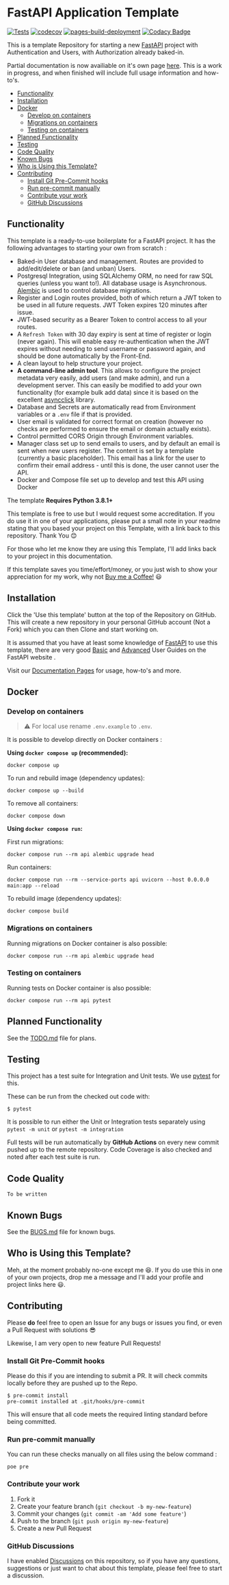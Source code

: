 # FastAPI Application Template <!-- omit in toc -->

[![Tests](https://github.com/seapagan/fastapi-template/actions/workflows/tests.yml/badge.svg)](https://github.com/seapagan/fastapi-template/actions/workflows/tests.yml)
[![codecov](https://codecov.io/gh/seapagan/fastapi-template/branch/main/graph/badge.svg?token=IORAMTCT0X)](https://codecov.io/gh/seapagan/fastapi-template)
[![pages-build-deployment](https://github.com/seapagan/fastapi-template/actions/workflows/pages/pages-build-deployment/badge.svg)](https://github.com/seapagan/fastapi-template/actions/workflows/pages/pages-build-deployment)
[![Codacy Badge](https://app.codacy.com/project/badge/Grade/82085ec100b64e73bea63b5942371e94)](https://app.codacy.com/gh/seapagan/fastapi-template/dashboard?utm_source=gh&utm_medium=referral&utm_content=&utm_campaign=Badge_grade)

This is a template Repository for starting a new
[FastAPI](https://fastapi.tiangolo.com/) project with Authentication and Users,
with Authorization already baked-in.

<!-- Full documentation is now availiable on it's own page [here][doc]. Please visit
this for full usage information, how-to's and more. -->
Partial documentation is now availiable on it's own page [here][doc]. This is a
work in progress, and when finished will include full usage information and
how-to's.

- [Functionality](#functionality)
- [Installation](#installation)
- [Docker](#docker)
  - [Develop on containers](#develop-on-containers)
  - [Migrations on containers](#migrations-on-containers)
  - [Testing on containers](#testing-on-containers)
- [Planned Functionality](#planned-functionality)
- [Testing](#testing)
- [Code Quality](#code-quality)
- [Known Bugs](#known-bugs)
- [Who is Using this Template?](#who-is-using-this-template)
- [Contributing](#contributing)
  - [Install Git Pre-Commit hooks](#install-git-pre-commit-hooks)
  - [Run pre-commit manually](#run-pre-commit-manually)
  - [Contribute your work](#contribute-your-work)
  - [GitHub Discussions](#github-discussions)

## Functionality

This template is a ready-to-use boilerplate for a FastAPI project. It has the
following advantages to starting your own from scratch :

- Baked-in User database and management. Routes are provided to add/edit/delete
  or ban (and unban) Users.
- Postgresql Integration, using SQLAlchemy ORM, no need for raw SQL queries
  (unless you want to!). All database usage is Asynchronous.
  [Alembic](https://github.com/sqlalchemy/alembic) is used to control database
  migrations.
- Register and Login routes provided, both of which return a JWT token to be
  used in all future requests. JWT Token expires 120 minutes after issue.
- JWT-based security as a Bearer Token to control access to all your routes.
- A `Refresh Token` with 30 day expiry is sent at time of register or login
  (never again). This will enable easy re-authentication when the JWT expires
  without needing to send username or password again, and should be done
  automatically by the Front-End.
- A clean layout to help structure your project.
- **A command-line admin tool**. This allows to configure the project metadata
  very easily, add users (and make admin), and run a development server. This
  can easily be modified to add your own functionality (for example bulk add
  data) since it is based on the excellent
  [asyncclick](https://github.com/python-trio/asyncclick) library.
- Database and Secrets are automatically read from Environment variables or a
  `.env` file if that is provided.
- User email is validated for correct format on creation (however no checks are
  performed to ensure the email or domain actually exists).
- Control permitted CORS Origin through Environment variables.
- Manager class set up to send emails to users, and by default an email is sent
  when new users register. The content is set by a template (currently a
  basic placeholder). This email has a link for the user to confirm their email
  address - until this is done, the user cannot user the API.
- Docker and Compose file set up to develop and test this API using Docker

The template **Requires Python 3.8.1+**

This template is free to use but I would request some accreditation. If you do
use it in one of your applications, please put a small note in your readme
stating that you based your project on this Template, with a link back to this
repository. Thank You 😊

For those who let me know they are using this Template, I'll add links back to
your project in this documentation.

If this template saves you time/effort/money, or you just wish to show your
appreciation for my work, why not [Buy me a
Coffee!](https://www.buymeacoffee.com/seapagan) 😃

## Installation

Click the 'Use this template' button at the top of the Repository on GitHub.
This will create a new repository in your personal GitHub account (Not a Fork)
which you can then Clone and start working on.

It is assumed that you have at least some knowledge of
[FastAPI](https://fastapi.tiangolo.com/) to use this template, there are very
good [Basic](https://fastapi.tiangolo.com/tutorial/) and
[Advanced](https://fastapi.tiangolo.com/advanced/) User Guides on the FastAPI
website .

Visit our [Documentation Pages][doc] for usage, how-to's and more.

## Docker

### Develop on containers

> :warning: For local use rename `.env.example` to `.env`.

It is possible to develop directly on Docker containers :

**Using `docker compose up` (recommended):**

```console
docker compose up
```

To run and rebuild image (dependency updates):

```console
docker compose up --build
```

To remove all containers:

```console
docker compose down
```

**Using `docker compose run`:**

First run migrations:

```console
docker compose run --rm api alembic upgrade head
```

Run containers:

```console
docker compose run --rm --service-ports api uvicorn --host 0.0.0.0 main:app --reload
```

To rebuild image (dependency updates):

```console
docker compose build
```

### Migrations on containers

Running migrations on Docker container is also possible:

```console
docker compose run --rm api alembic upgrade head
```

### Testing on containers

Running tests on Docker container is also possible:

```console
docker compose run --rm api pytest
```

## Planned Functionality

See the [TODO.md](TODO.md) file for plans.

## Testing

This project has a test suite for Integration and Unit tests. We use
[pytest](https://docs.pytest.org) for this.

These can be run from the checked out code with:

```console
$ pytest
```

It is possible to run either the Unit or Integration tests separately using
`pytest -m unit` or `pytest -m integration`

Full tests will be run automatically by **GitHub Actions** on every new commit
pushed up to the remote repository. Code Coverage is also checked and noted
after each test suite is run.

## Code Quality

`To be written`

## Known Bugs

See the [BUGS.md](BUGS.md) file for known bugs.

## Who is Using this Template?

Meh, at the moment probably no-one except me 😆. If you do use this in one of
your own projects, drop me a message and I'll add your profile and project links
here 😃.

## Contributing

Please **do** feel free to open an Issue for any bugs or issues you find, or
even a Pull Request with solutions 😎

Likewise, I am very open to new feature Pull Requests!

### Install Git Pre-Commit hooks

Please do this if you are intending to submit a PR. It will check commits
locally before they are pushed up to the Repo.

```console
$ pre-commit install
pre-commit installed at .git/hooks/pre-commit
```

This will ensure that all code meets the required linting standard before being
committed.

### Run pre-commit manually

You can run these checks manually on all files using the below command :

```console
poe pre
```

### Contribute your work

1. Fork it
2. Create your feature branch (`git checkout -b my-new-feature`)
3. Commit your changes (`git commit -am 'Add some feature'`)
4. Push to the branch (`git push origin my-new-feature`)
5. Create a new Pull Request

### GitHub Discussions

I have enabled
[Discussions](https://github.com/seapagan/fastapi-template/discussions) on this
repository, so if you have any questions, suggestions or just want to chat about
this template, please feel free to start a discussion.

[doc]:https://seapagan.github.io/fastapi-template
